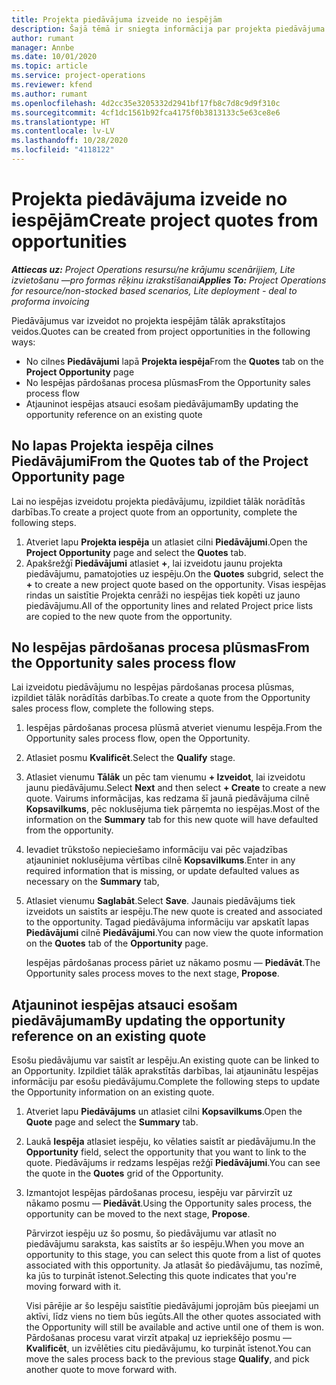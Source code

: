 ```yaml
---
title: Projekta piedāvājuma izveide no iespējām
description: Šajā tēmā ir sniegta informācija par projekta piedāvājuma izveidi no iespējas.
author: rumant
manager: Annbe
ms.date: 10/01/2020
ms.topic: article
ms.service: project-operations
ms.reviewer: kfend
ms.author: rumant
ms.openlocfilehash: 4d2cc35e3205332d2941bf17fb8c7d8c9d9f310c
ms.sourcegitcommit: 4cf1dc1561b92fca4175f0b3813133c5e63ce8e6
ms.translationtype: HT
ms.contentlocale: lv-LV
ms.lasthandoff: 10/28/2020
ms.locfileid: "4118122"
---
```

# <a name="create-project-quotes-from-opportunities"></a><span data-ttu-id="155d7-103">Projekta piedāvājuma izveide no iespējām</span><span class="sxs-lookup"><span data-stu-id="155d7-103">Create project quotes from opportunities</span></span>

<span data-ttu-id="155d7-104">_**Attiecas uz:** Project Operations resursu/ne krājumu scenārijiem, Lite izvietošanu —pro formas rēķinu izrakstīšanai_</span><span class="sxs-lookup"><span data-stu-id="155d7-104">_**Applies To:** Project Operations for resource/non-stocked based scenarios, Lite deployment - deal to proforma invoicing_</span></span>

<span data-ttu-id="155d7-105">Piedāvājumus var izveidot no projekta iespējām tālāk aprakstītajos veidos.</span><span class="sxs-lookup"><span data-stu-id="155d7-105">Quotes can be created from project opportunities in the following ways:</span></span>

- <span data-ttu-id="155d7-106">No cilnes **Piedāvājumi** lapā **Projekta iespēja**</span><span class="sxs-lookup"><span data-stu-id="155d7-106">From the **Quotes** tab on the **Project Opportunity** page</span></span>
- <span data-ttu-id="155d7-107">No Iespējas pārdošanas procesa plūsmas</span><span class="sxs-lookup"><span data-stu-id="155d7-107">From the Opportunity sales process flow</span></span>
- <span data-ttu-id="155d7-108">Atjauninot iespējas atsauci esošam piedāvājumam</span><span class="sxs-lookup"><span data-stu-id="155d7-108">By updating the opportunity reference on an existing quote</span></span>

## <a name="from-the-quotes-tab-of-the-project-opportunity-page"></a><span data-ttu-id="155d7-109">No lapas Projekta iespēja cilnes Piedāvājumi</span><span class="sxs-lookup"><span data-stu-id="155d7-109">From the Quotes tab of the Project Opportunity page</span></span>

<span data-ttu-id="155d7-110">Lai no iespējas izveidotu projekta piedāvājumu, izpildiet tālāk norādītās darbības.</span><span class="sxs-lookup"><span data-stu-id="155d7-110">To create a project quote from an opportunity, complete the following steps.</span></span>

1. <span data-ttu-id="155d7-111">Atveriet lapu **Projekta iespēja** un atlasiet cilni **Piedāvājumi**.</span><span class="sxs-lookup"><span data-stu-id="155d7-111">Open the **Project Opportunity** page and select the **Quotes** tab.</span></span> 
2. <span data-ttu-id="155d7-112">Apakšrežģī **Piedāvājumi** atlasiet **+**, lai izveidotu jaunu projekta piedāvājumu, pamatojoties uz iespēju.</span><span class="sxs-lookup"><span data-stu-id="155d7-112">On the **Quotes** subgrid, select the **+** to create a new project quote based on the opportunity.</span></span> <span data-ttu-id="155d7-113">Visas iespējas rindas un saistītie Projekta cenrāži no iespējas tiek kopēti uz jauno piedāvājumu.</span><span class="sxs-lookup"><span data-stu-id="155d7-113">All of the opportunity lines and related Project price lists are copied to the new quote from the opportunity.</span></span>

## <a name="from-the-opportunity-sales-process-flow"></a><span data-ttu-id="155d7-114">No Iespējas pārdošanas procesa plūsmas</span><span class="sxs-lookup"><span data-stu-id="155d7-114">From the Opportunity sales process flow</span></span>

<span data-ttu-id="155d7-115">Lai izveidotu piedāvājumu no Iespējas pārdošanas procesa plūsmas, izpildiet tālāk norādītās darbības.</span><span class="sxs-lookup"><span data-stu-id="155d7-115">To create a quote from the Opportunity sales process flow, complete the following steps.</span></span>

1. <span data-ttu-id="155d7-116">Iespējas pārdošanas procesa plūsmā atveriet vienumu Iespēja.</span><span class="sxs-lookup"><span data-stu-id="155d7-116">From the Opportunity sales process flow, open the Opportunity.</span></span>
2. <span data-ttu-id="155d7-117">Atlasiet posmu **Kvalificēt**.</span><span class="sxs-lookup"><span data-stu-id="155d7-117">Select the **Qualify** stage.</span></span> 
3. <span data-ttu-id="155d7-118">Atlasiet vienumu **Tālāk** un pēc tam vienumu **+ Izveidot**, lai izveidotu jaunu piedāvājumu.</span><span class="sxs-lookup"><span data-stu-id="155d7-118">Select **Next** and then select **+ Create** to create a new quote.</span></span> <span data-ttu-id="155d7-119">Vairums informācijas, kas redzama šī jaunā piedāvājuma cilnē **Kopsavilkums**, pēc noklusējuma tiek pārņemta no iespējas.</span><span class="sxs-lookup"><span data-stu-id="155d7-119">Most of the information on the **Summary** tab for this new quote will have defaulted from the opportunity.</span></span> 
4. <span data-ttu-id="155d7-120">Ievadiet trūkstošo nepieciešamo informāciju vai pēc vajadzības atjauniniet noklusējuma vērtības cilnē **Kopsavilkums**.</span><span class="sxs-lookup"><span data-stu-id="155d7-120">Enter in any required information that is missing, or update defaulted values as necessary on the **Summary** tab,</span></span>
5. <span data-ttu-id="155d7-121">Atlasiet vienumu **Saglabāt**.</span><span class="sxs-lookup"><span data-stu-id="155d7-121">Select **Save**.</span></span> <span data-ttu-id="155d7-122">Jaunais piedāvājums tiek izveidots un saistīts ar iespēju.</span><span class="sxs-lookup"><span data-stu-id="155d7-122">The new quote is created and associated to the opportunity.</span></span> <span data-ttu-id="155d7-123">Tagad piedāvājuma informāciju var apskatīt lapas **Piedāvājumi** cilnē **Piedāvājumi**.</span><span class="sxs-lookup"><span data-stu-id="155d7-123">You can now view the quote information on the **Quotes** tab of the **Opportunity** page.</span></span> 

   <span data-ttu-id="155d7-124">Iespējas pārdošanas process pāriet uz nākamo posmu — **Piedāvāt**.</span><span class="sxs-lookup"><span data-stu-id="155d7-124">The Opportunity sales process moves to the next stage, **Propose**.</span></span>


## <a name="by-updating-the-opportunity-reference-on-an-existing-quote"></a><span data-ttu-id="155d7-125">Atjauninot iespējas atsauci esošam piedāvājumam</span><span class="sxs-lookup"><span data-stu-id="155d7-125">By updating the opportunity reference on an existing quote</span></span>

<span data-ttu-id="155d7-126">Esošu piedāvājumu var saistīt ar Iespēju.</span><span class="sxs-lookup"><span data-stu-id="155d7-126">An existing quote can be linked to an Opportunity.</span></span> <span data-ttu-id="155d7-127">Izpildiet tālāk aprakstītās darbības, lai atjauninātu Iespējas informāciju par esošu piedāvājumu.</span><span class="sxs-lookup"><span data-stu-id="155d7-127">Complete the following steps to update the Opportunity information on an existing quote.</span></span>

1. <span data-ttu-id="155d7-128">Atveriet lapu **Piedāvājums** un atlasiet cilni **Kopsavilkums**.</span><span class="sxs-lookup"><span data-stu-id="155d7-128">Open the **Quote** page and select the **Summary** tab.</span></span>
2. <span data-ttu-id="155d7-129">Laukā **Iespēja** atlasiet iespēju, ko vēlaties saistīt ar piedāvājumu.</span><span class="sxs-lookup"><span data-stu-id="155d7-129">In the **Opportunity** field, select the opportunity that you want to link to the quote.</span></span> <span data-ttu-id="155d7-130">Piedāvājums ir redzams Iespējas režģī **Piedāvājumi**.</span><span class="sxs-lookup"><span data-stu-id="155d7-130">You can see the quote in the **Quotes** grid of the Opportunity.</span></span> 
3. <span data-ttu-id="155d7-131">Izmantojot Iespējas pārdošanas procesu, iespēju var pārvirzīt uz nākamo posmu — **Piedāvāt**.</span><span class="sxs-lookup"><span data-stu-id="155d7-131">Using the Opportunity sales process, the opportunity can be moved to the next stage, **Propose**.</span></span> 

   <span data-ttu-id="155d7-132">Pārvirzot iespēju uz šo posmu, šo piedāvājumu var atlasīt no piedāvājumu saraksta, kas saistīts ar šo iespēju.</span><span class="sxs-lookup"><span data-stu-id="155d7-132">When you move an opportunity to this stage, you can select this quote from a list of quotes associated with this opportunity.</span></span> <span data-ttu-id="155d7-133">Ja atlasāt šo piedāvājumu, tas nozīmē, ka jūs to turpināt īstenot.</span><span class="sxs-lookup"><span data-stu-id="155d7-133">Selecting this quote indicates that you're moving forward with it.</span></span>

   <span data-ttu-id="155d7-134">Visi pārējie ar šo Iespēju saistītie piedāvājumi joprojām būs pieejami un aktīvi, līdz viens no tiem būs iegūts.</span><span class="sxs-lookup"><span data-stu-id="155d7-134">All the other quotes associated with the Opportunity will still be available and active until one of them is won.</span></span> <span data-ttu-id="155d7-135">Pārdošanas procesu varat virzīt atpakaļ uz iepriekšējo posmu — **Kvalificēt**, un izvēlēties citu piedāvājumu, ko turpināt īstenot.</span><span class="sxs-lookup"><span data-stu-id="155d7-135">You can move the sales process back to the previous stage **Qualify**, and pick another quote to move forward with.</span></span>
